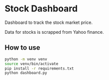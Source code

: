 # Stock Dashboard
Dashboard to track the stock market price.

Data for stocks is scrapped from Yahoo finance.

## How to use

```bash 
python -m venv venv
source venv/bin/activate
pip install -r requirements.txt
python dashboard.py
```